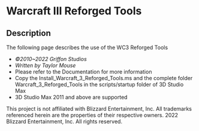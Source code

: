 # Warcraft III Reforged Tools

## Description

The following page describes the use of the WC3 Reforged Tools

- *©2010~2022 Griffon Studios*
- *Written by Taylor Mouse*
- Please refer to the Documentation for more information
- Copy the Install_Warcraft_3_Reforged_Tools.ms and the complete folder Warcraft_3_Reforged_Tools in the scripts/startup folder of 3D Studio Max
- 3D Studio Max 2011 and above are supported

This project is not affiliated with Blizzard Entertainment, Inc.
All trademarks referenced herein are the properties of their respective owners.
2022 Blizzard Entertainment, Inc. All rights reserved.
